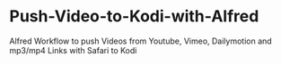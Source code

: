 # Push-Video-to-Kodi-with-Alfred
Alfred Workflow to push Videos from Youtube, Vimeo, Dailymotion and mp3/mp4 Links with Safari to Kodi
